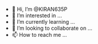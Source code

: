 - 👋 Hi, I’m @KIRAN635P
- 👀 I’m interested in ...
- 🌱 I’m currently learning ...
- 💞️ I’m looking to collaborate on ...
- 📫 How to reach me ...

<!---
KIRAN635P/KIRAN635P is a ✨ special ✨ repository because its `README.md` (this file) appears on your GitHub profile.
You can click the Preview link to take a look at your changes.
--->
